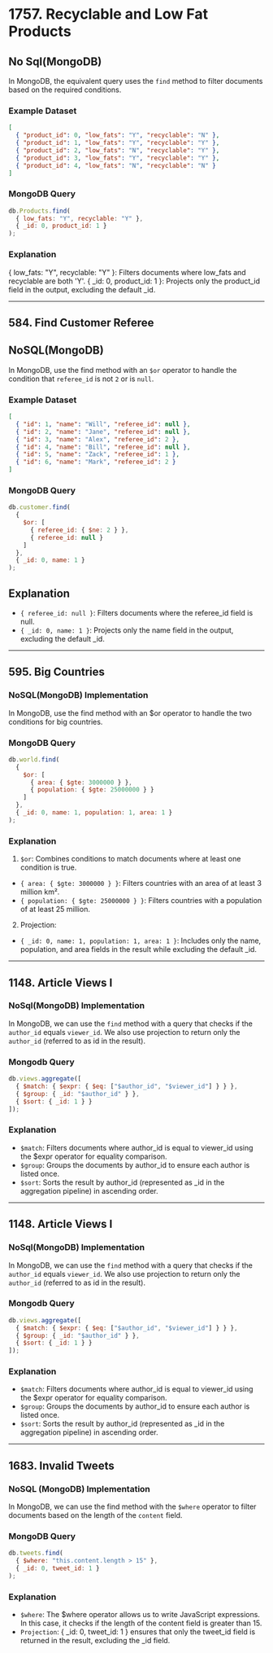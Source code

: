 # 1757. Recyclable and Low Fat Products

## No Sql(MongoDB)

In MongoDB, the equivalent query uses the ``find`` method to filter documents based on the required conditions.

### Example Dataset

```json
[
  { "product_id": 0, "low_fats": "Y", "recyclable": "N" },
  { "product_id": 1, "low_fats": "Y", "recyclable": "Y" },
  { "product_id": 2, "low_fats": "N", "recyclable": "Y" },
  { "product_id": 3, "low_fats": "Y", "recyclable": "Y" },
  { "product_id": 4, "low_fats": "N", "recyclable": "N" }
]
```

### MongoDB Query

```js
db.Products.find(
  { low_fats: "Y", recyclable: "Y" },
  { _id: 0, product_id: 1 }
);
```

### Explanation
{ low_fats: "Y", recyclable: "Y" }: Filters documents where low_fats and recyclable are both 'Y'.
{ _id: 0, product_id: 1 }: Projects only the product_id field in the output, excluding the default _id.

-----

## 584. Find Customer Referee

## NoSQL(MongoDB)

In MongoDB, use the find method with an ``$or`` operator to handle the condition that ``referee_id`` is not ``2`` or is ``null``.

### Example Dataset

```json
[
  { "id": 1, "name": "Will", "referee_id": null },
  { "id": 2, "name": "Jane", "referee_id": null },
  { "id": 3, "name": "Alex", "referee_id": 2 },
  { "id": 4, "name": "Bill", "referee_id": null },
  { "id": 5, "name": "Zack", "referee_id": 1 },
  { "id": 6, "name": "Mark", "referee_id": 2 }
]
```

### MongoDB Query

```js
db.customer.find(
  {
    $or: [
      { referee_id: { $ne: 2 } },
      { referee_id: null }
    ]
  },
  { _id: 0, name: 1 }
);

```

## Explanation
- ```{ referee_id: null }```: Filters documents where the referee_id field is null.
- ``{ _id: 0, name: 1 }``: Projects only the name field in the output, excluding the default _id.

-----

## 595. Big Countries

### NoSQL(MongoDB) Implementation

In MongoDB, use the find method with an $or operator to handle the two conditions for big countries.

### MongoDB Query

```javascript
db.world.find(
  {
    $or: [
      { area: { $gte: 3000000 } },
      { population: { $gte: 25000000 } }
    ]
  },
  { _id: 0, name: 1, population: 1, area: 1 }
);
```

### Explanation

1. ``$or``: Combines conditions to match documents where at least one condition is true.
  - ``{ area: { $gte: 3000000 } }``: Filters countries with an area of at least 3 million km².
  - ``{ population: { $gte: 25000000 } }``: Filters countries with a population of at least 25 million.
2. Projection:
- ``{ _id: 0, name: 1, population: 1, area: 1 }``: Includes only the name, population, and area fields in the result while excluding the default _id.

-----

## 1148. Article Views I

### NoSql(MongoDB) Implementation

In MongoDB, we can use the ``find`` method with a query that checks if the ``author_id`` equals ```viewer_id```. We also use projection to return only the ``author_id`` (referred to as id in the result).

### Mongodb Query

```javascript
db.views.aggregate([
  { $match: { $expr: { $eq: ["$author_id", "$viewer_id"] } } },
  { $group: { _id: "$author_id" } },
  { $sort: { _id: 1 } }
]);
```


### Explanation
- ``$match``: Filters documents where author_id is equal to viewer_id using the $expr operator for equality comparison.
- ``$group``: Groups the documents by author_id to ensure each author is listed once.
- ``$sort``: Sorts the result by author_id (represented as _id in the aggregation pipeline) in ascending order.

----

## 1148. Article Views I

### NoSql(MongoDB) Implementation

In MongoDB, we can use the ``find`` method with a query that checks if the ``author_id`` equals ```viewer_id```. We also use projection to return only the ``author_id`` (referred to as id in the result).

### Mongodb Query

```javascript
db.views.aggregate([
  { $match: { $expr: { $eq: ["$author_id", "$viewer_id"] } } },
  { $group: { _id: "$author_id" } },
  { $sort: { _id: 1 } }
]);
```


### Explanation
- ``$match``: Filters documents where author_id is equal to viewer_id using the $expr operator for equality comparison.
- ``$group``: Groups the documents by author_id to ensure each author is listed once.
- ``$sort``: Sorts the result by author_id (represented as _id in the aggregation pipeline) in ascending order.

----


## 1683. Invalid Tweets

### NoSQL (MongoDB) Implementation

In MongoDB, we can use the find method with the ``$where`` operator to filter documents based on the length of the ``content`` field.


### MongoDB Query

```js
db.tweets.find(
  { $where: "this.content.length > 15" },
  { _id: 0, tweet_id: 1 }
);
```

### Explanation
- ``$where``: The $where operator allows us to write JavaScript expressions. In this case, it checks if the length of the content field is greater than 15.
- ``Projection``: { _id: 0, tweet_id: 1 } ensures that only the tweet_id field is returned in the result, excluding the _id field.
